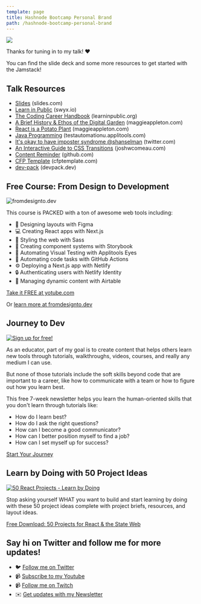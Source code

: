 ```yaml
---
template: page
title: Hashnode Bootcamp Personal Brand
path: /hashnode-bootcamp-personal-brand
---
```



![](/assets/thanks-for-tuning-in.jpg)

Thanks for tuning in to my talk! ❤️

You can find the slide deck and some more resources to get started with the Jamstack!

## Talk Resources

* [Slides](https://slides.com/colbyfayock/stand-out-by-building-a-personal-brand-hashnode-bootcamp-3) (slides.com)
* [Learn in Public](https://www.swyx.io/learn-in-public/) (swyx.io)
* [The Coding Career Handbook](https://www.learninpublic.org/) (learninpublic.org)
* [A Brief History & Ethos of the Digital Garden](https://maggieappleton.com/garden-history) (maggieappleton.com)
* [React is a Potato Plant](maggieappleton.com/reactpotato) (maggieappleton.com)
* [Java Programming](https://testautomationu.applitools.com/java-programming-course/) (testautomationu.applitools.com)
* [It's okay to have imposter syndrome @shanselman](https://twitter.com/shanselman/status/1348399361521111040) (twitter.com)
* [An Interactive Guide to CSS Transitions](https://www.joshwcomeau.com/animation/css-transitions/) (joshwcomeau.com)
* [Content Reminder](github.com/colbyfayock/content-reminder) (github.com)
* [CFP Template](https://cfptemplate.com/) (cfptemplate.com)
* [dev-pack](https://www.devpack.dev/) (devpack.dev)

## Free Course: From Design to Development

![fromdesignto.dev](blob:https://www.colbyfayock.com/d67547dc-47cd-4a51-9cc4-b9d599470a7a)

This course is PACKED with a ton of awesome web tools including:

* 🎨 Designing layouts with Figma
* 💻 Creating React apps with Next.js
* 💅 Styling the web with Sass
* 📓 Creating component systems with Storybook
* 🧐 Automating Visual Testing with Applitools Eyes
* 🤖 Automating code tasks with GitHub Actions
* ⚙️ Deploying a Next.js app with Netlify
* 🔒 Authenticating users with Netlify Identity
* 📝 Managing dynamic content with Airtable

[Take it FREE at yotube.com](https://www.youtube.com/watch?v=QjZIeA952jE)

Or [learn more at fromdesignto.dev](https://fromdesignto.dev/)

## Journey to Dev

[![Sign up for free!](/assets/open-graph.jpg)](https://journeyto.dev/)

As an educator, part of my goal is to create content that helps others learn new tools through tutorials, walkthroughs, videos, courses, and really any medium I can use.​

But none of those tutorials include the soft skills beyond code that are important to a career, like how to communicate with a team or how to figure out how you learn best.

This free 7-week newsletter helps you learn the human-oriented skills that you don't learn through tutorials like:

* How do I learn best?
* How do I ask the right questions?
* How can I become a good communicator?
* How can I better position myself to find a job?
* How can I set myself up for success?

[Start Your Journey](https://journeyto.dev/)

## Learn by Doing with 50 Project Ideas

[![50 React Projects - Learn by Doing](/assets/50-react-projects-banner.jpg)](https://50reactprojects.com/)

Stop asking yourself WHAT you want to build and start learning by doing with these 50 project ideas complete with project briefs, resources, and layout ideas.

[Free Download: 50 Projects for React & the State Web](https://50reactprojects.com/)

## Say hi on Twitter and follow me for more updates!

* 🐦 [Follow me on Twitter](https://twitter.com/colbyfayock)
* 📹 [Subscribe to my Youtube](https://www.youtube.com/colbyfayock?sub_confirmation=1)
* 📹 [Follow me on Twitch](https://www.twitch.tv/colbyfayock)
* ✉️ [Get updates with my Newsletter](https://colbyfayock.com/newsletter)